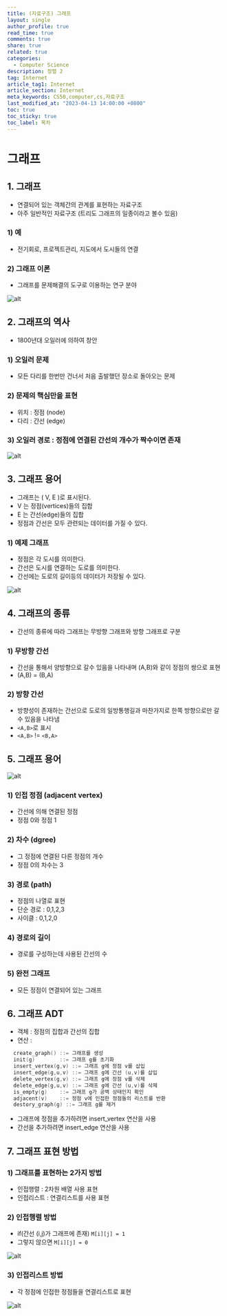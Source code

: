 ```yaml
---
title: (자료구조) 그래프 
layout: single
author_profile: true
read_time: true
comments: true
share: true
related: true
categories:
  - Computer Science
description: 정렬 2
tag: Internet
article_tag1: Internet
article_section: Internet
meta_keywords: CS50,computer,cs,자료구조
last_modified_at: "2023-04-13 14:00:00 +0800"
toc: true
toc_sticky: true
toc_label: 목차
---
```


# 그래프

## 1. 그래프

* 연결되어 있는 객체간의 관계를 표현하는 자료구조
* 아주 일반적인 자료구조 (트리도 그래프의 일종이라고 볼수 있음)

### 1) 예

* 전기회로, 프로젝트관리, 지도에서 도시들의 연결

### 2) 그래프 이론 

* 그래프를 문제해결의 도구로 이용하는 연구 분야

![alt](/assets/images/post/ComputerStudy/928.png)

## 2. 그래프의 역사

* 1800년대 오일러에 의하여 창안

### 1) 오일러 문제

* 모든 다리를 한번만 건너서 처음 출발했던 장소로 돌아오는 문제

### 2) 문제의 핵심만을 표현

* 위치 : 정점 (node)
* 다리 : 간선 (edge)

### 3) 오일러 경로 : 정점에 연결된 간선의 개수가 짝수이면 존재

![alt](/assets/images/post/ComputerStudy/929.png)

## 3. 그래프 용어

* 그래프는 ( V, E )로 표시된다.
* V 는 정점(vertices)들의 집합
* E 는 간선(edge)들의 집합
* 정점과 간선은 모두 관련되는 데이터를 가질 수 있다.

### 1) 예제 그래프

* 정점은 각 도시를 의미한다.
* 간선은 도시를 연결하는 도로를 의미한다.
* 간선에는 도로의 길이등의 데이터가 저장될 수 있다.

![alt](/assets/images/post/ComputerStudy/930.png)

## 4. 그래프의 종류

* 간선의 종류에 따라 그래프는 무방향 그래프와 방향 그래프로 구분

### 1) 무방향 간선 

* 간선을 통해서 양방향으로 갈수 있음을 나타내며 (A,B)와 같이 정점의 쌍으로 표현
* (A,B) = (B,A)

### 2) 방향 간선

* 방향성이 존재하는 간선으로 도로의 일방통행길과 마찬가지로 한쪽 방향으로만 갈 수 있음을 나타냄 
* `<A,B>`로 표시
* `<A,B>` != `<B,A>`

## 5. 그래프 용어

![alt](/assets/images/post/ComputerStudy/931.png)


### 1) 인접 정점 (adjacent vertex)

* 간선에 의해 연결된 정점
* 정점 0와 정점 1

### 2) 차수 (dgree)

* 그 정점에 연결된 다른 정점의 개수
* 정점 0의 차수는 3

### 3) 경로 (path)

* 정점의 나열로 표현
* 단순 경로 : 0,1,2,3
* 사이클 : 0,1,2,0

### 4) 경로의 길이

* 경로를 구성하는데 사용된 간선의 수

### 5) 완전 그래프

* 모든 정점이 연결되어 있는 그래프

## 6. 그래프 ADT

* 객체 : 정점의 집합과 간선의 집합
* 연산 :

```c
  create_graph() ::= 그래프를 생성
  init(g)        ::= 그래프 g를 초기화
  insert_vertex(g,v) ::= 그래프 g에 정점 v를 삽입
  insert_edge(g,u,v) ::= 그래프 g에 간선 (u,v)를 삽입
  delete_vertex(g,v) ::= 그래프 g에 정점 v를 삭제
  delete_edge(g,u,v) ::= 그래프 g에 간선 (u,v)를 삭제
  is_empty(g)    ::= 그래프 g가 공백 상태인지 확인
  adjacent(v)    ::= 정점 v에 인접한 정점들의 리스트를 반환
  destory_graph(g) ::= 그래프 g를 제거
```

* 그래프에 정점을 추가하려면 insert_vertex 연산을 사용
* 간선을 추가하려면 insert_edge 연산을 사용

## 7. 그래프 표현 방법

### 1) 그래프를 표현하는 2가지 방법

* 인접행렬 : 2차원 배열 사용 표현
* 인접리스트 : 연결리스트를 사용 표현

### 2) 인접행렬 방법

* if(간선 (i,j)가 그래프에 존재) `M[i][j] = 1`
* 그렇지 않으면 `M[i][j] = 0`


![alt](/assets/images/post/ComputerStudy/932.png)

### 3) 인접리스트 방법

* 각 정점에 인접한 정점들을 연결리스트로 표현

![alt](/assets/images/post/ComputerStudy/933.png)

